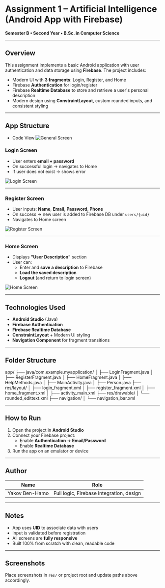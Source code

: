# Assignment 1 – Artificial Intelligence (Android App with Firebase)

**Semester B • Second Year • B.Sc. in Computer Science**

---

##  Overview

This assignment implements a basic Android application with user authentication and data storage using **Firebase**. The project includes:

- Modern UI with **3 fragments**: Login, Register, and Home
- Firebase **Authentication** for login/register
- Firebase **Realtime Database** to store and retrieve a user's personal description
- Modern design using **ConstraintLayout**, custom rounded inputs, and consistent styling

---

##  App Structure

- Code View
  ![General Screen](screenshots/General.png)

###  Login Screen

- User enters **email + password**
- On successful login → navigates to Home
- If user does not exist → shows error

![Login Screen](screenshots/Login_App.png)

---

###  Register Screen

- User inputs: **Name**, **Email**, **Password**, **Phone**
- On success → new user is added to Firebase DB under `users/{uid}`
- Navigates to Home screen

![Register Screen](screenshots/RegisterApp.png)

---

###  Home Screen

- Displays **"User Description"** section
- User can:
    - Enter and **save a description** to Firebase
    - **Load the saved description**
    - **Logout** (and return to login screen)

![Home Screen](screenshots/Home_App.png)

---

##  Technologies Used

- **Android Studio** (Java)
- **Firebase Authentication**
- **Firebase Realtime Database**
- **ConstraintLayout** + Modern UI styling
- **Navigation Component** for fragment transitions

---

##  Folder Structure

app/
├── java/com.example.myapplication/
│ ├── LoginFragment.java
│ ├── RegisterFragment.java
│ ├── HomeFragment.java
│ ├── HelpMethods.java
│ ├── MainActivity.java
│ ├── Person.java
├── res/layout/
│ ├── login_fragment.xml
│ ├── register_fragment.xml
│ ├── home_fragment.xml
│ ├── activity_main.xml
├── res/drawable/
│ └── rounded_edittext.xml
├── navigation/
│ └── navigation_bar.xml


---

## How to Run

1. Open the project in **Android Studio**
2. Connect your Firebase project:
    - Enable **Authentication → Email/Password**
    - Enable **Realtime Database**
3. Run the app on an emulator or device

---

## Author

| Name           | Role                                |
|----------------|-------------------------------------|
| Yakov Ben-Hamo | Full logic, Firebase integration, design |

---

## Notes

- App uses **UID** to associate data with users
- Input is validated before registration
- All screens are **fully responsive**
- Built 100% from scratch with clean, readable code

---

##  Screenshots

Place screenshots in `res/` or project root and update paths above accordingly.
